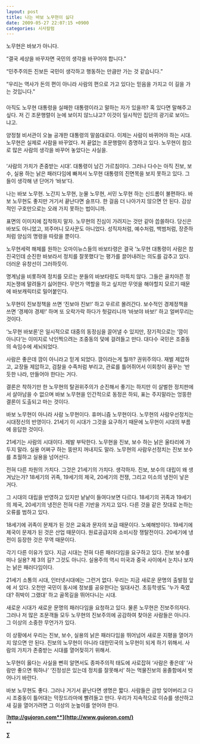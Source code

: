 ```yaml
---
layout: post
title: 나는 바보 노무현이 싫다
date: 2009-05-27 22:07:15 +0900
categories: 시사칼럼
---
```

노무현은 바보가 아니다.  
  
  


“결국 세상을 바꾸자면 국민의 생각을 바꾸어야 합니다."

“민주주의든 진보든 국민이 생각하고 행동하는 만큼만 가는 것 같습니다.”

“우리는 역사가 돈의 편이 아니라 사람의 편으로 가고 있다는 믿음을 가지고 이 길을 가는 것입니다."

###

아직도 노무현 대통령을 실패한 대통령이라고 말하는 자가 있을까? 혹 있다면 말해주고 싶다. 저 긴 조문행렬이 눈에 보이지 않느냐고? 이것이 일시적인 집단의 광기로 보이느냐고.

양정철 비서관이 오늘 공개한 대통령의 말씀대로다. 이제는 사람이 바뀌어야 하는 시대. 노무현은 실제로 사람을 바꾸었다. 저 끝없는 조문행렬이 증명하고 있다. 노무현이 참으로 많은 사람의 생각을 바꾸어 놓았다는 사실을.

###

‘사람의 가치가 존중받는 시대’. 대통령이 남긴 가르침이다. 그러나 다수는 아직 진보, 보수, 실용 하는 낡은 패러다임에 빠져서 노무현 대통령의 진면목을 보지 못하고 있다. 그들이 생각해 낸 단어가 ‘바보’다.

나는 바보 노무현. 노간지 노무현, 눈물 노무현, 서민 노무현 하는 신드롬이 불편하다. 바보 노무현도 좋지만 거기서 끝난다면 슬프다. 한 걸음 더 나아가지 않으면 안 된다. 감상적인 구호만으로는 오래 가지 못하는 법이니까.

표면의 이미지에 집착하지 말자. 노무현의 진심이 가려지는 것만 같아 씁쓸하다. 당신은 바보도 아니었고, 꾀주머니 모사꾼도 아니었다. 성직자처럼, 예수처럼, 백범처럼, 장준하처럼 양심의 명령을 따랐을 뿐이다.

노무현세력 해체를 원하는 오마이뉴스들의 바보타령은 결국 ‘노무현 대통령이 사람은 참 진국인데 순진한 바보라서 정치를 잘못했다’는 평가를 끌어내려는 의도를 감추고 있다. 더러운 유창선이 그러하듯이.

명계남을 비롯하여 정치를 모르는 분들의 바보타령도 마뜩치 않다. 그들은 골치아픈 정치논쟁에 말려들기 싫어한다. 무언가 역할을 하고 싶지만 무엇을 해야할지 모르기 때문에 바보캐릭터로 밀어붙인다.

노무현이 진보정책을 쓰면 ‘진보야 진보!’ 하고 우르르 몰려간다. 보수적인 경제정책을 쓰면 ‘경제야 경제!’ 하며 또 오락가락 하다가 헛갈리니까 ‘바보야 바보!’ 하고 얼버무리는 것이다.

‘노무현 바보론’은 일시적으로 대중의 동정심을 끌어낼 수 있지만, 장기적으로는 ‘깜이 아니다’는 이미지로 낙인찍으려는 조중동의 덫에 걸려들고 만다. 대다수 국민은 조중동의 속임수에 세뇌되었다. 

사람은 좋은데 깜이 아니라고 믿게 되었다. 깜이라는게 뭘까? 권위주의다. 재벌 제압하고, 교장들 제압하고, 검찰을 수족처럼 부리고, 관료를 틀어쥐어서 이회창이 꿈꾸는 ‘반듯한 나라, 만들어야 한다는 거다. 

결론은 착하기만 한 노무현의 탈권위주의가 순진해서 좋기는 하지만 이 살벌한 정치판에서 살아남을 수 없으며 바보 노무현을 인간적으로 동정은 하되, 표는 주지말라는 엉뚱한 결론이 도출되고 마는 것이다.

바보 노무현이 아니라 사람 노무현이다. 휴머니즘 노무현이다. 노무현의 사람우선정치는 시대정신의 반영이다. 21세기 이 시대가 그것을 요구하기 때문에 노무현이 시대의 부름에 응답한 것이다. 

21세기는 사람의 시대이다. 제발 부탁한다. 노무현을 진보, 보수 하는 낡은 울타리에 가두지 말라. 실용 어쩌구 하는 뚱딴지 꺼내지도 말라. 노무현의 사람우선정치는 진보 보수를 초월하고 실용을 넘어선다.

전혀 다른 차원의 가치다. 그것은 21세기의 가치다. 생각하자. 진보, 보수의 대립이 왜 생겨났는가? 18세기의 귀족, 19세기의 제국, 20세기의 전쟁, 그리고 미소의 냉전이 낳은 거다. 

그 시대의 대립을 반영하고 있지만 낱낱이 들여다보면 다르다. 18세기의 귀족과 19세기의 제국, 20세기의 냉전은 전혀 다른 기반을 가지고 있다. 다른 것을 같은 잣대로 논하는 오류를 범하고 있다. 

18세기에 귀족이 문제가 된 것은 교육과 문자의 보급 때문이다. 노예해방이다. 19세기에 제국이 문제가 된 것은 산업 때문이다. 원료공급지와 소비시장 쟁탈전이다. 20세기에 냉전이 등장한 것은 무역 때문이다. 

각기 다른 이유가 있다. 지금 시대는 전혀 다른 패러다임을 요구하고 있다. 진보 보수를 떠나 실용? 제 3의 길? 그것도 아니다. 실용주의 역시 미국과 중국 사이에서 눈치나 보자는 낡은 패러다임이다. 

21세기 소통의 시대, 인터넷시대에는 그런거 없다. 우리는 지금 새로운 문명의 출발점 앞에 서 있다. 오천만 국민이 동시에 정보를 공유한다는 일대사건. 초등학생도 '누가 죽였대? 쥐박이 그랬대' 하고 골목길을 뛰어다니는 시대.  
  
새로운 시대가 새로운 문명의 패러다임을 요청하고 있다. 물론 노무현은 진보주의자다. 그러나 저 많은 조문객들 모두 노무현의 진보주의에 공감하여 찾아온 사람들은 아니다. 그 이상의 소중한 무언가가 있다.

이 상황에서 우리는 진보, 보수, 실용의 낡은 패러다임을 뛰어넘어 새로운 지평을 열어가지 않으면 안 된다. 진보의 노무현이 아니라 대한민국의 노무현이 되게 하기 위해서. 사람의 가치가 존중받는 시대를 열어젖히기 위해서.

노무현이 옳다는 사실을 뻔히 알면서도 종파주의적 태도에 사로잡혀 ‘사람은 좋은데’ ‘사람만 좋으면 뭐하나’ ‘진정성은 있는데 정치를 잘못해서’ 하는 먹물진보의 옹졸함에서 벗어나기 바란다. 

바보 노무현도 좋다. 그러나 거기서 끝난다면 생명은 짧다. 사람들은 금방 잊어버리고 다시 조중동이 틀어대는 막장드라마에 빨려들고 만다. 우리가 지속적으로 이슈를 생산하고 새 길을 열어가려면 그 이상의 눈높이를 얻어야 한다. 

[**http://gujoron.com**](http://www.gujoron.com/)**  
** 

**∑**